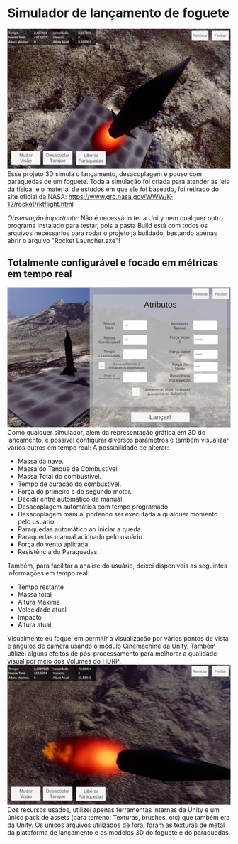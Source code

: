 # Simulador de lançamento de foguete
![Screenshot](imgs/3.png)
Esse projeto 3D simula o lançamento, desacoplagem e pouso com paraquedas de um foguete.
Toda a simulação foi criada para atender as leis da física, e o material de estudos em que ele foi baseado, foi retirado do site oficial da NASA:
https://www.grc.nasa.gov/WWW/K-12/rocket/rktflight.html

 *Observação importante:*
Não é necessário ter a Unity nem qualquer outro programa instalado para testar, pois a pasta Build está com todos os arquivos necessários para rodar o projeto já buildado, bastando apenas abrir o arquivo "Rocket Launcher.exe"!

## Totalmente configurável e focado em métricas em tempo real
![Screenshot](imgs/2.png)
Como qualquer simulador, além da representação gráfica em 3D do lançamento, é possível configurar diversos parâmetros e também visualizar vários outros em tempo real:
A possibilidade de alterar:
 - Massa da nave.
 - Massa do Tanque de Combustível.
 - Massa Total do combustível.
 - Tempo de duração do combustível.
 - Força do primeiro e do segundo motor.
 - Decidir entre automático de manual:
  - Desacoplagem automática com tempo programado.
  - Desacoplagem manual podendo ser executada a qualquer momento pelo usuário.
  - Paraquedas automático ao iniciar a queda.
  - Paraquedas manual acionado pelo usuário.
 - Força do vento aplicada.
 - Resistência do Paraquedas.

 Também, para facilitar a análise do usuário, deixei disponíveis as seguintes informações em tempo real:
 - Tempo restante
 - Massa total
 - Altura Máxima
 - Velocidade atual
 - Impacto
 - Altura atual.


 Visualmente eu foquei em permitir a visualização por vários pontos de vista e ângulos de câmera usando o módulo Cinemachine da Unity. Também utilizei alguns efeitos de pós-processamento para melhorar a qualidade visual por meio dos Volumes do HDRP.
![Screenshot](imgs/5.png)
Dos recursos usados, utilizei apenas ferramentas internas da Unity e um único pack de assets (para terreno: Texturas, brushes, etc) que também era da Unity. Os únicos arquivos utilizados de fora, foram as texturas de metal da plataforma de lançamento e os modelos 3D do foguete e do paraquedas. 

